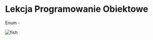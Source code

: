# Lekcja Programowanie Obiektowe

Enum - 

![fish](https://media.tenor.com/x9efZijA7aYAAAAM/fsh-spin.gif)